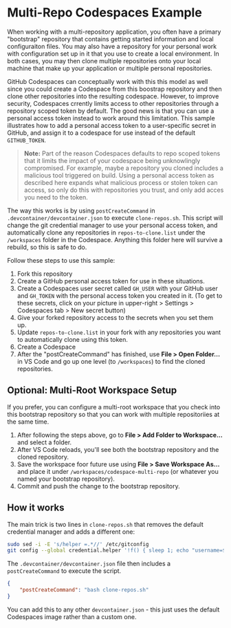 # Multi-Repo Codespaces Example

When working with a multi-repository application, you often have a primary "bootstrap" repository that contains getting started information and local configuraiton files. You may also have a repository for your personal work with configuration set up in it that you use to create a local environment. In both cases, you may then clone multiple repositories onto your local machine that make up your application or multiple personal repositories.

GitHub Codespaces can conceptually work with this this model as well since you could create a Codespace from this boostrap repository and then clone other repositories into the resulting codespace. However, to improve security, Codespaces crrently limits access to other repositories through a repository scoped token by default. The good news is that you can use a personal access token instead to work around this limitation. This sample illustrates how to add a personal access token to a user-specific secret in GitHub, and assign it to a codespace for use instead of the default `GITHUB_TOKEN`.

> **Note:** Part of the reason Codespaces defaults to repo scoped tokens that it limits the impact of your codespace being unknowlingly compromised. For example, maybe a repository you cloned includes a malicious tool triggered on build. Using a personal access token as described here expands what malicious process or stolen token can access, so only do this with repositories you trust, and only add acces you need to the token.

The way this works is by using `postCreateCommand` in `.devcontainer/devcontainer.json` to execute `clone-repos.sh`. This script will change the git credential manager to use your personal access token, and automatically clone any repositories in `repos-to-clone.list` under the `/workspaces` folder in the Codespace. Anything this folder here will survive a rebuild, so this is safe to do.

Follow these steps to use this sample:

1. Fork this repository
1. Create a GitHub personal access token for use in these situations.
1. Create a Codespaces user secret called `GH_USER` with your GitHub user and `GH_TOKEN` with the personal access token you created in it. (To get to these secrets, click on your picture in upper-right > Settings > Codespaces tab > New secret button)
1. Give your forked repository access to the secrets when you set them up.
1. Update `repos-to-clone.list` in your fork with any repositories you want to automatically clone using this token.
1. Create a Codespace
1. After the "postCreateCommand" has finished, use **File > Open Folder...** in VS Code and go up one level (to `/workspaces`) to find the cloned repositories. 

## Optional: Multi-Root Workspace Setup
If you prefer, you can configure a multi-root workspace that you check into this bootstrap repository so that you can work with multiple repositoriies at the same time.

1. After following the steps above, go to **File > Add Folder to Workspace...** and select a folder.
1. After VS Code reloads, you'll see both the bootstrap repository and the cloned repository.
1. Save the workspace foor future use using **File > Save Workspace As...** and place it under `/workspaces/codespace-multi-repo` (or whatever you named your bootstrap repository).
1. Commit and push the change to the bootstrap repository.

## How it works

The main trick is two lines in `clone-repos.sh` that removes the default credential manager and adds a different one:

```bash
sudo sed -i -E 's/helper =.*//' /etc/gitconfig
git config --global credential.helper '!f() { sleep 1; echo "username=${GH_USER}"; echo "password=${GH_TOKEN}"; }; f'
```

The `.devcontainer/devcontainer.json` file then includes a `postCreateCommand` to execute the script.

```json
{
    "postCreateCommand": "bash clone-repos.sh"
}
```

You can add this to any other `devcontainer.json` - this just uses the default Codespaces image rather than a custom one.
